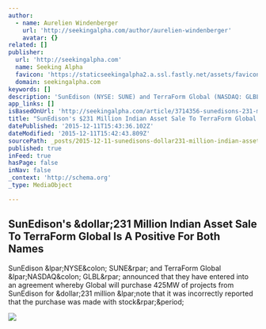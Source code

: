 ```yaml
---
author:
  - name: Aurelien Windenberger
    url: 'http://seekingalpha.com/author/aurelien-windenberger'
    avatar: {}
related: []
publisher:
  url: 'http://seekingalpha.com'
  name: Seeking Alpha
  favicon: 'https://staticseekingalpha2.a.ssl.fastly.net/assets/favicon-46530755d46bb8a9005e583874cd8e5e.ico'
  domain: seekingalpha.com
keywords: []
description: 'SunEdison (NYSE: SUNE) and TerraForm Global (NASDAQ: GLBL) announced that they have entered into an agreement whereby Global will purchase 425MW of projects from SunEdison for $231 million (note that it was incorrectly reported that the purchase was made with stock).'
app_links: []
isBasedOnUrl: 'http://seekingalpha.com/article/3714356-sunedisons-231-million-indian-asset-sale-to-terraform-global-is-a-positive-for-both-names'
title: "SunEdison's $231 Million Indian Asset Sale To TerraForm Global Is A Positive For Both Names"
datePublished: '2015-12-11T15:43:36.102Z'
dateModified: '2015-12-11T15:42:43.809Z'
sourcePath: _posts/2015-12-11-sunedisons-dollar231-million-indian-asset-sale-to-terraform-glob.md
published: true
inFeed: true
hasPage: false
inNav: false
_context: 'http://schema.org'
_type: MediaObject

---
```

<article style=""><h1>SunEdison's &amp;dollar;231 Million Indian Asset Sale To TerraForm Global Is A Positive For Both Names</h1><p>SunEdison &amp;lpar;NYSE&amp;colon; SUNE&amp;rpar; and TerraForm Global &amp;lpar;NASDAQ&amp;colon; GLBL&amp;rpar; announced that they have entered into an agreement whereby Global will purchase 425MW of projects from SunEdison for &amp;dollar;231 million &amp;lpar;note that it was incorrectly reported that the purchase was made with stock&amp;rpar;&amp;period;</p><img src="https://staticseekingalpha1.a.ssl.fastly.net/images/users_profile/000/146/134/big_pic.png?1422684713" /></article>